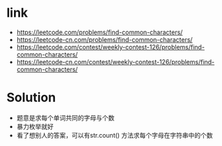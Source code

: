 # link
- https://leetcode.com/problems/find-common-characters/
- https://leetcode-cn.com/problems/find-common-characters/
- https://leetcode.com/contest/weekly-contest-126/problems/find-common-characters/
- https://leetcode-cn.com/contest/weekly-contest-126/problems/find-common-characters/

# Solution
- 题意是求每个单词共同的字母与个数
- 暴力枚举就好
- 看了想别人的答案，可以有str.count() 方法求每个字母在字符串中的个数